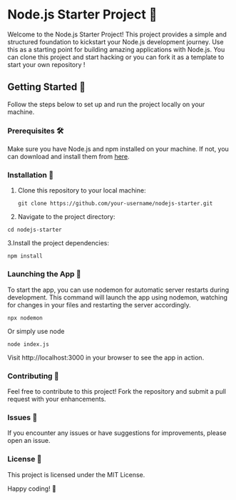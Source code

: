 # Node.js Starter Project 🚀

Welcome to the Node.js Starter Project! This project provides a simple and structured foundation to kickstart your Node.js development journey. Use this as a starting point for building amazing applications with Node.js.
You can clone this project and start hacking or you can fork it as a template to start your own repository !

## Getting Started 🏁

Follow the steps below to set up and run the project locally on your machine.

### Prerequisites 🛠️

Make sure you have Node.js and npm installed on your machine. If not, you can download and install them from [here](https://nodejs.org/).

### Installation 🚚

1. Clone this repository to your local machine:

   ```
   git clone https://github.com/your-username/nodejs-starter.git
   ```

2. Navigate to the project directory:
   
  ```
  cd nodejs-starter
```

3.Install the project dependencies:

  ```
  npm install
  ```


### Launching the App 🚀
To start the app, you can use nodemon for automatic server restarts during development.
This command will launch the app using nodemon, watching for changes in your files and restarting the server accordingly.


  ```
  npx nodemon
 ```
Or simply use node

   ```
  node index.js
   ```
Visit http://localhost:3000 in your browser to see the app in action.


### Contributing 🤝
Feel free to contribute to this project! Fork the repository and submit a pull request with your enhancements.

### Issues 🐛
If you encounter any issues or have suggestions for improvements, please open an issue.

### License 📝
This project is licensed under the MIT License.

Happy coding! 🎉

